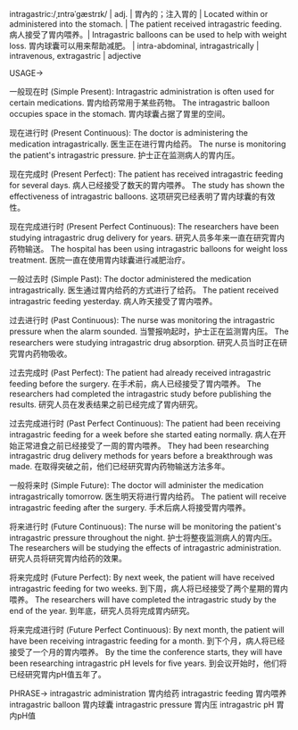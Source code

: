 intragastric:/ˌɪntrəˈɡæstrɪk/ | adj. | 胃內的；注入胃的 |  Located within or administered into the stomach. | The patient received intragastric feeding.  病人接受了胃内喂养。| Intragastric balloons can be used to help with weight loss. 胃内球囊可以用来帮助减肥。 |  intra-abdominal, intragastrically | intravenous, extragastric | adjective


USAGE->

一般现在时 (Simple Present):
Intragastric administration is often used for certain medications. 胃内给药常用于某些药物。
The intragastric balloon occupies space in the stomach. 胃内球囊占据了胃里的空间。

现在进行时 (Present Continuous):
The doctor is administering the medication intragastrically. 医生正在进行胃内给药。
The nurse is monitoring the patient's intragastric pressure. 护士正在监测病人的胃内压。

现在完成时 (Present Perfect):
The patient has received intragastric feeding for several days. 病人已经接受了数天的胃内喂养。
The study has shown the effectiveness of intragastric balloons. 这项研究已经表明了胃内球囊的有效性。

现在完成进行时 (Present Perfect Continuous):
The researchers have been studying intragastric drug delivery for years.  研究人员多年来一直在研究胃内药物输送。
The hospital has been using intragastric balloons for weight loss treatment.  医院一直在使用胃内球囊进行减肥治疗。

一般过去时 (Simple Past):
The doctor administered the medication intragastrically. 医生通过胃内给药的方式进行了给药。
The patient received intragastric feeding yesterday. 病人昨天接受了胃内喂养。

过去进行时 (Past Continuous):
The nurse was monitoring the intragastric pressure when the alarm sounded.  当警报响起时，护士正在监测胃内压。
The researchers were studying intragastric drug absorption. 研究人员当时正在研究胃内药物吸收。

过去完成时 (Past Perfect):
The patient had already received intragastric feeding before the surgery.  在手术前，病人已经接受了胃内喂养。
The researchers had completed the intragastric study before publishing the results.  研究人员在发表结果之前已经完成了胃内研究。


过去完成进行时 (Past Perfect Continuous):
The patient had been receiving intragastric feeding for a week before she started eating normally. 病人在开始正常进食之前已经接受了一周的胃内喂养。
They had been researching intragastric drug delivery methods for years before a breakthrough was made. 在取得突破之前，他们已经研究胃内药物输送方法多年。


一般将来时 (Simple Future):
The doctor will administer the medication intragastrically tomorrow. 医生明天将进行胃内给药。
The patient will receive intragastric feeding after the surgery. 手术后病人将接受胃内喂养。

将来进行时 (Future Continuous):
The nurse will be monitoring the patient's intragastric pressure throughout the night.  护士将整夜监测病人的胃内压。
The researchers will be studying the effects of intragastric administration. 研究人员将研究胃内给药的效果。

将来完成时 (Future Perfect):
By next week, the patient will have received intragastric feeding for two weeks. 到下周，病人将已经接受了两个星期的胃内喂养。
The researchers will have completed the intragastric study by the end of the year.  到年底，研究人员将完成胃内研究。

将来完成进行时 (Future Perfect Continuous):
By next month, the patient will have been receiving intragastric feeding for a month. 到下个月，病人将已经接受了一个月的胃内喂养。
By the time the conference starts, they will have been researching intragastric pH levels for five years. 到会议开始时，他们将已经研究胃内pH值五年了。


PHRASE->
intragastric administration 胃内给药
intragastric feeding 胃内喂养
intragastric balloon 胃内球囊
intragastric pressure 胃内压
intragastric pH 胃内pH值
